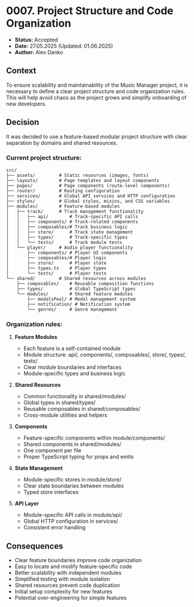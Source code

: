 # 0007. Project Structure and Code Organization

- **Status:** Accepted 
- **Date:** 27.05.2025 (Updated: 01.06.2025)
- **Author:** Alex Danko

## Context

To ensure scalability and maintainability of the Music Manager project, it is necessary to define a clear project structure and code organization rules. This will help avoid chaos as the project grows and simplify onboarding of new developers.

## Decision

It was decided to use a feature-based modular project structure with clear separation by domains and shared resources.

### Current project structure:
```
src/
├── assets/         # Static resources (images, fonts)
├── layouts/        # Page templates and layout components
├── pages/          # Page components (route-level components)
├── router/         # Routing configuration
├── services/       # Global API services and HTTP configuration
├── styles/         # Global styles, mixins, and CSS variables
├── modules/        # Feature-based modules
│   ├── track/      # Track management functionality
│   │   ├── api/        # Track-specific API calls
│   │   ├── components/ # Track-related components
│   │   ├── composables/# Track business logic
│   │   ├── store/      # Track state management
│   │   ├── types/      # Track-specific types
│   │   └── tests/      # Track module tests
│   └── player/     # Audio player functionality
│       ├── components/ # Player UI components
│       ├── composables/# Player logic
│       ├── store/      # Player state
│       ├── types.ts    # Player types
│       └── tests/      # Player tests
└── shared/         # Shared resources across modules
    ├── composables/    # Reusable composition functions
    ├── types/          # Global TypeScript types
    └── modules/        # Shared feature modules
        ├── modalsPool/ # Modal management system
        ├── notification/ # Notification system
        └── genres/     # Genre management
```

### Organization rules:

1. **Feature Modules**
   - Each feature is a self-contained module
   - Module structure: api/, components/, composables/, store/, types/, tests/
   - Clear module boundaries and interfaces
   - Module-specific types and business logic

2. **Shared Resources**
   - Common functionality in shared/modules/
   - Global types in shared/types/
   - Reusable composables in shared/composables/
   - Cross-module utilities and helpers

3. **Components**
   - Feature-specific components within module/components/
   - Shared components in shared/modules/
   - One component per file
   - Proper TypeScript typing for props and emits

4. **State Management**
   - Module-specific stores in module/store/
   - Clear state boundaries between modules
   - Typed store interfaces

5. **API Layer**
   - Module-specific API calls in module/api/
   - Global HTTP configuration in services/
   - Consistent error handling

## Consequences
- Clear feature boundaries improve code organization
- Easy to locate and modify feature-specific code
- Better scalability with independent modules
- Simplified testing with module isolation
- Shared resources prevent code duplication
- Initial setup complexity for new features
- Potential over-engineering for simple features
